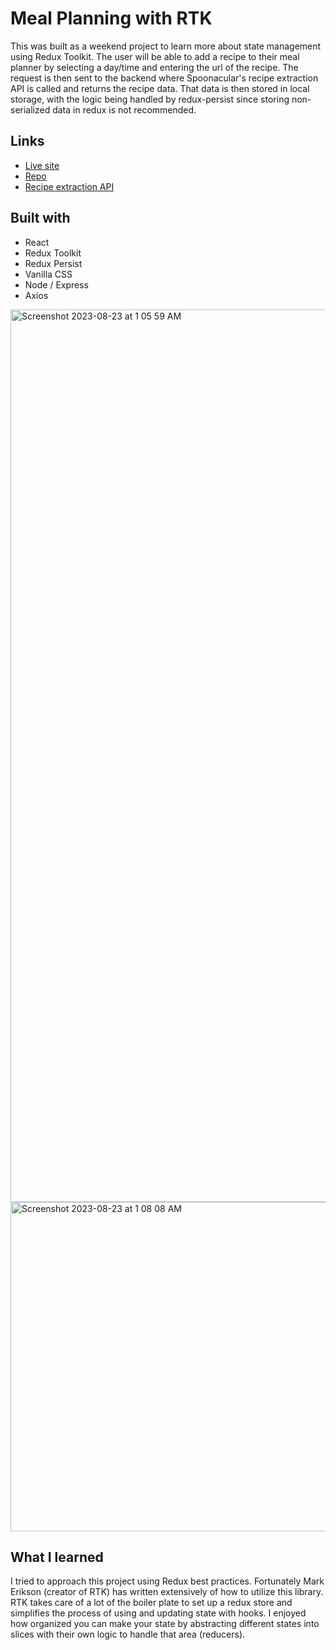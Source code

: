 # Meal Planning with RTK

This was built as a weekend project to learn more about state management using Redux Toolkit. The user will be able to add a recipe to their meal planner by selecting a day/time and entering the url of the recipe. The request is then sent to the backend where Spoonacular's recipe extraction API is called and returns the recipe data. That data is then stored in local storage, with the logic being handled by redux-persist since storing non-serialized data in redux is not recommended.

## Links

- [Live site](https://rtk-meal-planner.onrender.com)
- [Repo](https://github.com/jacastanon01/mealplanner)
- [Recipe extraction API](https://spoonacular.com/food-api/docs#Extract-Recipe-from-Website)

## Built with

- React
- Redux Toolkit
- Redux Persist
- Vanilla CSS
- Node / Express
- Axios

<img width="1428" alt="Screenshot 2023-08-23 at 1 05 59 AM" src="https://github.com/jacastanon01/mealplanner/assets/24418510/717a8ad2-2eed-4764-a269-403f05dce0de">
<img width="527" alt="Screenshot 2023-08-23 at 1 08 08 AM" src="https://github.com/jacastanon01/mealplanner/assets/24418510/63d56d63-9556-4edd-9e4c-a9189cf38ede">


## What I learned

I tried to approach this project using Redux best practices. Fortunately Mark Erikson (creator of RTK) has written extensively of how to utilize this library. RTK takes care of a lot of the boiler plate to set up a redux store and simplifies the process of using and updating state with hooks. I enjoyed how organized you can make your state by abstracting different states into slices with their own logic to handle that area (reducers).
